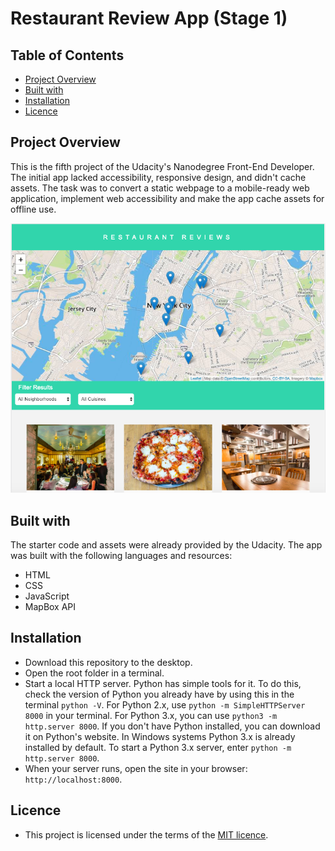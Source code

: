 # Restaurant Review App (Stage 1)

## Table of Contents

* [Project Overview](#project-overview)
* [Built with](#built-with)
* [Installation](#installation)
* [Licence](#licence)

## Project Overview

This is the fifth project of the Udacity's Nanodegree Front-End Developer. The initial app lacked accessibility, responsive design, and didn't cache assets. The task was to convert a static webpage to a mobile-ready web application, implement web accessibility and make the app cache assets for offline use.

![image](img/screenshot-readme.png "Image of the web app")

## Built with

The starter code and assets were already provided by the Udacity. The app was built with the following languages and resources:

- HTML
- CSS
- JavaScript
- MapBox API

## Installation

- Download this repository to the desktop.
- Open the root folder in a terminal.
- Start a local HTTP server. Python has simple tools for it. To do this, check the version of Python you already have by using this in the terminal `python -V`. For Python 2.x, use `python -m SimpleHTTPServer 8000` in your terminal. For Python 3.x, you can use `python3 -m http.server 8000`. If you don't have Python installed, you can download it on Python's website.
In Windows systems Python 3.x is already installed by default. To start a Python 3.x server, enter `python -m http.server 8000`.
- When your server runs, open the site in your browser: `http://localhost:8000`.

## Licence

- This project is licensed under the terms of the [MIT licence](https://en.wikipedia.org/wiki/MIT_License).
